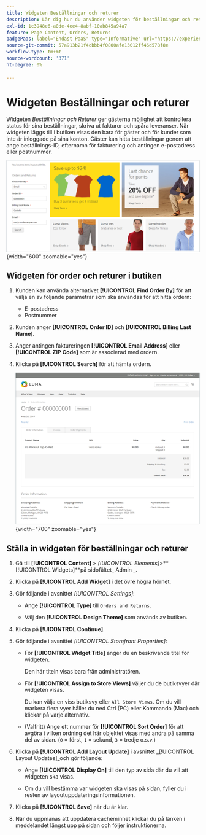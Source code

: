 ```yaml
---
title: Widgeten Beställningar och returer
description: Lär dig hur du använder widgeten för beställningar och returer för att ge kunderna möjlighet att kontrollera status för sina beställningar, skriva ut fakturor och spåra leveranser.
exl-id: 1c3948e6-a0de-4ee4-8abf-10ab845a94a7
feature: Page Content, Orders, Returns
badgePaas: label="Endast PaaS" type="Informative" url="https://experienceleague.adobe.com/en/docs/commerce/user-guides/product-solutions" tooltip="Gäller endast Adobe Commerce i molnprojekt (Adobe-hanterad PaaS-infrastruktur) och lokala projekt."
source-git-commit: 57a913b21f4cbbb4f0800afe13012ff46d578f8e
workflow-type: tm+mt
source-wordcount: '371'
ht-degree: 0%

---
```


# Widgeten Beställningar och returer

Widgeten _Beställningar och Returer_ ger gästerna möjlighet att kontrollera status för sina beställningar, skriva ut fakturor och spåra leveranser. När widgeten läggs till i butiken visas den bara för gäster och för kunder som inte är inloggade på sina konton. Gäster kan hitta beställningar genom att ange beställnings-ID, efternamn för fakturering och antingen e-postadress eller postnummer.

![Widgeten Beställningar och Returer i sidofältet på butiken](./assets/storefront-widget-orders-returns-sidebar.png){width="600" zoomable="yes"}

## Widgeten för order och returer i butiken

1. Kunden kan använda alternativet **[!UICONTROL Find Order By]** för att välja en av följande parametrar som ska användas för att hitta ordern:

   - E-postadress
   - Postnummer

1. Kunden anger **[!UICONTROL Order ID]** och **[!UICONTROL Billing Last Name]**.

1. Anger antingen faktureringen **[!UICONTROL Email Address]** eller **[!UICONTROL ZIP Code]** som är associerad med ordern.

1. Klicka på **[!UICONTROL Search]** för att hämta ordern.

   ![Beställningsinformation visas i butiken](./assets/storefront-widget-orders-returns-view.png){width="700" zoomable="yes"}

## Ställa in widgeten för beställningar och returer

1. Gå till **[!UICONTROL Content]** > _[!UICONTROL Elements]_>**[!UICONTROL Widgets]**på sidofältet_ Admin _.

1. Klicka på **[!UICONTROL Add Widget]** i det övre högra hörnet.

1. Gör följande i avsnittet _[!UICONTROL Settings]_:

   - Ange **[!UICONTROL Type]** till `Orders and Returns`.

   - Välj den **[!UICONTROL Design Theme]** som används av butiken.

1. Klicka på **[!UICONTROL Continue]**.

1. Gör följande i avsnittet _[!UICONTROL Storefront Properties]_:

   - För **[!UICONTROL Widget Title]** anger du en beskrivande titel för widgeten.

     Den här titeln visas bara från administratören.

   - För **[!UICONTROL Assign to Store Views]** väljer du de butiksvyer där widgeten visas.

     Du kan välja en viss butiksvy eller `All Store Views`. Om du vill markera flera vyer håller du ned Ctrl (PC) eller Kommando (Mac) och klickar på varje alternativ.

   - (Valfritt) Ange ett nummer för **[!UICONTROL Sort Order]** för att avgöra i vilken ordning det här objektet visas med andra på samma del av sidan. (`0` = först, `1` = sekund, `3` = tredje o.s.v.)

1. Klicka på **[!UICONTROL Add Layout Update]** i avsnittet _[!UICONTROL Layout Updates]_och gör följande:

   - Ange **[!UICONTROL Display On]** till den typ av sida där du vill att widgeten ska visas.

   - Om du vill bestämma var widgeten ska visas på sidan, fyller du i resten av layoutuppdateringsinformationen.

1. Klicka på **[!UICONTROL Save]** när du är klar.

1. När du uppmanas att uppdatera cacheminnet klickar du på länken i meddelandet längst upp på sidan och följer instruktionerna.
